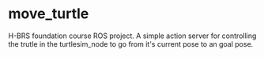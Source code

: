 # move_turtle
H-BRS foundation course ROS project. A simple action server for controlling the trutle in the turtlesim_node to go from it's current pose to an goal pose.
